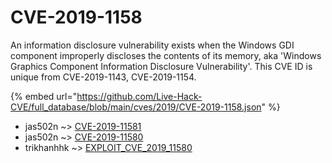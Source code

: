 # CVE-2019-1158

An information disclosure vulnerability exists when the Windows GDI component improperly discloses the contents of its memory, aka 'Windows Graphics Component Information Disclosure Vulnerability'. This CVE ID is unique from CVE-2019-1143, CVE-2019-1154.

{% embed url="https://github.com/Live-Hack-CVE/full_database/blob/main/cves/2019/CVE-2019-1158.json" %}


* jas502n ~> [CVE-2019-11581](https://www.alice-snow.ru/2019/database/cve-2019-1158/cve-2019-11581-jas502n)
* jas502n ~> [CVE-2019-11580](https://www.alice-snow.ru/2019/database/cve-2019-1158/cve-2019-11580-jas502n)
* trikhanhhk ~> [EXPLOIT_CVE_2019_11580](https://www.alice-snow.ru/2019/database/cve-2019-1158/exploit_cve_2019_11580-trikhanhhk)
